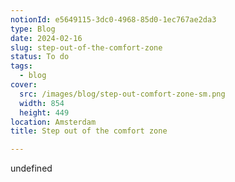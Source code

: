 ```yaml
---
notionId: e5649115-3dc0-4968-85d0-1ec767ae2da3
type: Blog
date: 2024-02-16
slug: step-out-of-the-comfort-zone
status: To do
tags:
  - blog
cover:
  src: /images/blog/step-out-comfort-zone-sm.png
  width: 854
  height: 449
location: Amsterdam
title: Step out of the comfort zone

---
```

undefined